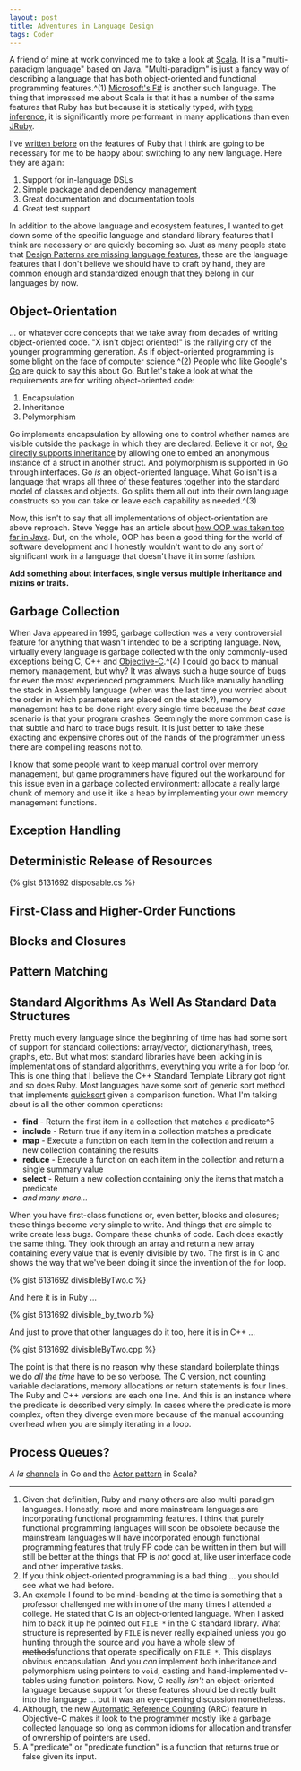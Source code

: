 ```yaml
---
layout: post
title: Adventures in Language Design
tags: Coder
---
```


A friend of mine at work convinced me to take a look at [Scala][scala]. It is a "multi-paradigm language" based on Java. "Multi-paradigm" is just a fancy way of describing a language that has both object-oriented and functional programming features.^(1) [Microsoft's F#][f-sharp] is another such language. The thing that impressed me about Scala is that it has a number of the same features that Ruby has but because it is statically typed, with [type inference][type-inference], it is significantly more performant in many applications than even [JRuby][jruby].

I've [written before][why-ruby-is-awesome] on the features of Ruby that I think are going to be necessary for me to be happy about switching to any new language. Here they are again:

1. Support for in-language DSLs
1. Simple package and dependency management
1. Great documentation and documentation tools
1. Great test support

In addition to the above language and ecosystem features, I wanted to get down some of the specific language and standard library features that I think are necessary or are quickly becoming so. Just as many people state that [Design Patterns are missing language features][patterns], these are the language features that I don't believe we should have to craft by hand, they are common enough and standardized enough that they belong in our languages by now.

## Object-Orientation

... or whatever core concepts that we take away from decades of writing object-oriented code. "X isn't object oriented!" is the rallying cry of the younger programming generation. As if object-oriented programming is some blight on the face of computer science.^(2) People who like [Google's Go][golang] are quick to say this about Go. But let's take a look at what the requirements are for writing object-oriented code:

1. Encapsulation
1. Inheritance
1. Polymorphism

Go implements encapsulation by allowing one to control whether names are visible outside the package in which they are declared. Believe it or not, [Go directly supports inheritance][inheritance-in-go] by allowing one to embed an anonymous instance of a struct in another struct. And polymorphism is supported in Go through interfaces. Go *is* an object-oriented language. What Go isn't is a language that wraps all three of these features together into the standard model of classes and objects. Go splits them all out into their own language constructs so you can take or leave each capability as needed.^(3)

Now, this isn't to say that all implementations of object-orientation are above reproach. Steve Yegge has an article about [how OOP was taken too far in Java][yegge-java]. But, on the whole, OOP has been a good thing for the world of software development and I honestly wouldn't want to do any sort of significant work in a language that doesn't have it in some fashion.

**Add something about interfaces, single versus multiple inheritance and mixins or traits.**

## Garbage Collection

When Java appeared in 1995, garbage collection was a very controversial feature for anything that wasn't intended to be a scripting language. Now, virtually every language is garbage collected with the only commonly-used exceptions being C, C++ and [Objective-C][objective-c].^(4) I could go back to manual memory management, but why? It was always such a huge source of bugs for even the most experienced programmers. Much like manually handling the stack in Assembly language (when was the last time you worried about the order in which parameters are placed on the stack?), memory management has to be done right every single time because the *best case* scenario is that your program crashes. Seemingly the more common case is that subtle and hard to trace bugs result. It is just better to take these exacting and expensive chores out of the hands of the programmer unless there are compelling reasons not to.

I know that some people want to keep manual control over memory management, but game programmers have figured out the workaround for this issue even in a garbage collected environment: allocate a really large chunk of memory and use it like a heap by implementing your own memory management functions.

## Exception Handling

## Deterministic Release of Resources

{% gist 6131692 disposable.cs %}

## First-Class and Higher-Order Functions

## Blocks and Closures

## Pattern Matching

## Standard Algorithms As Well As Standard Data Structures

Pretty much every language since the beginning of time has had some sort of support for standard collections: array/vector, dictionary/hash, trees, graphs, etc. But what most standard libraries have been lacking in is implementations of standard algorithms, everything you write a `for` loop for. This is one thing that I believe the C++ Standard Template Library got right and so does Ruby. Most languages have some sort of generic sort method that implements [quicksort][quicksort] given a comparison function. What I'm talking about is all the other common operations:

* **find** - Return the first item in a collection that matches a predicate^5
* **include** - Return true if any item in a collection matches a predicate
* **map** - Execute a function on each item in the collection and return a new collection containing the results
* **reduce** - Execute a function on each item in the collection and return a single summary value
* **select** - Return a new collection containing only the items that match a predicate
* *and many more...*

When you have first-class functions or, even better, blocks and closures; these things become very simple to write. And things that are simple to write create less bugs. Compare these chunks of code. Each does exactly the same thing. They look through an array and return a new array containing every value that is evenly divisible by two. The first is in C and shows the way that we've been doing it since the invention of the `for` loop.

{% gist 6131692 divisibleByTwo.c %}

And here it is in Ruby ...

{% gist 6131692 divisible_by_two.rb %}

And just to prove that other languages do it too, here it is in C++ ...

{% gist 6131692 divisibleByTwo.cpp %}

The point is that there is no reason why these standard boilerplate things we do *all the time* have to be so verbose. The C version, not counting variable declarations, memory allocations or return statements is four lines. The Ruby and C++ versions are each one line. And this is an instance where the predicate is described very simply. In cases where the predicate is more complex, often they diverge even more because of the manual accounting overhead when you are simply iterating in a loop.

## Process Queues?

*A la* [channels][channels] in Go and the [Actor pattern][actor-pattern] in Scala?

-----

1. Given that definition, Ruby and many others are also multi-paradigm languages. Honestly, more and more mainstream languages are incorporating functional programming features. I think that purely functional programming languages will soon be obsolete because the mainstream languages will have incorporated enough functional programming features that truly FP code can be written in them but will still be better at the things that FP is *not* good at, like user interface code and other imperative tasks.
1. If you think object-oriented programming is a bad thing ... you should see what we had before.
1. An example I found to be mind-bending at the time is something that a professor challenged me with in one of the many times I attended a college. He stated that C is an object-oriented language. When I asked him to back it up he pointed out `FILE *` in the C standard library. What structure is represented by `FILE` is never really explained unless you go hunting through the source and you have a whole slew of <strike>methods</strike>functions that operate specifically on `FILE *`. This displays obvious encapsulation. And you *can* implement both inheritance and polymorphism using pointers to `void`, casting and hand-implemented v-tables using function pointers. Now, C really *isn't* an object-oriented language because support for these features should be directly built into the language ... but it was an eye-opening discussion nonetheless.
1. Although, the new [Automatic Reference Counting][arc] (ARC) feature in Objective-C makes it look to the programmer mostly like a garbage collected language so long as common idioms for allocation and transfer of ownership of pointers are used.
1. A "predicate" or "predicate function" is a function that returns true or false given its input.

[actor-pattern]: http://www.scala-lang.org/old/node/242
[arc]: http://en.wikipedia.org/wiki/Automatic_Reference_Counting
[channels]: http://golang.org/doc/effective_go.html#channels
[f-sharp]: http://research.microsoft.com/en-us/projects/fsharp/
[golang]: http://www.golang.org
[inheritance-in-go]: http://code.rkevin.com/2010/10/how-to-use-inheritance-in-google-go/
[jruby]: http://www.jruby.org
[objective-c]: http://en.wikipedia.org/wiki/Objective-c
[patterns]: http://www.codinghorror.com/blog/2007/07/rethinking-design-patterns.html
[quicksort]: http://en.wikipedia.org/wiki/Quicksort
[scala]: http://www.scala-lang.org
[type-inference]: https://en.wikipedia.org/wiki/Type_inference
[why-ruby-is-awesome]: /2013/05/05/thoughts-on-why-ruby-is-awesome.html
[yegge-java]: http://steve-yegge.blogspot.com/2006/03/execution-in-kingdom-of-nouns.html
